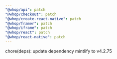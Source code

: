 ```yaml
---
"@whop/api": patch
"@whop/checkout": patch
"@whop/create-react-native": patch
"@whop/framer": patch
"@whop/iframe": patch
"@whop/react": patch
"@whop/react-native": patch
---
```


chore(deps): update dependency mintlify to v4.2.75
